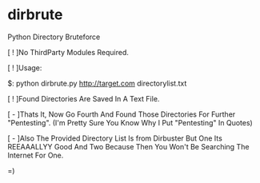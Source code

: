 # dirbrute
Python Directory Bruteforce

[ ! ]No ThirdParty Modules Required.

[ ! ]Usage:

$: python dirbrute.py http://target.com directorylist.txt

[ ! ]Found Directories Are Saved In A Text File.

[ - ]Thats It, Now Go Fourth And Found Those Directories For Further "Pentesting".
(I'm Pretty Sure You Know Why I Put "Pentesting" In Quotes)

[ - ]Also The Provided Directory List Is from Dirbuster But One Its REEAAALLYY Good And Two Because Then You Won't Be Searching The Internet For One.

=)
